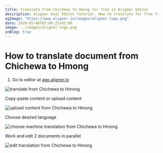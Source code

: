 ```yaml
---
title: Translate from Chichewa to Hmong for free in Aligner Editor
description: Aligner Dual Editor Tutorial. How to translate for free from Chichewa to Hmong. Aligner is multilingual document management platform. 
ogImage: "https://www.aligner.io/images/aligner-logo.png"
date: 2020-05-06T07:09:21+03:00
image: ../images/aligner-logo.png
onBlog: true
---
```


# How to translate document from Chichewa to Hmong

1. Go to editor at [app.aligner.io](https://app.aligner.io "Aligner App web page")

![translate from Chichewa to Hmong](../aligner-blank-editor.png "translate from Chichewa to Hmong")

Copy-paste content or upload content

![upload content from Chichewa to Hmong](../aligner-uploaded-document.png "upload content from Chichewa to Hmong")

Choose desired language

![choose machine translation from Chichewa to Hmong](../aligner-language-dropdown.png "choose machine translation from Chichewa to Hmong")

Work and edit 2 documents in parallel

![edit translation from Chichewa to Hmong](../aligner-double-sitded-editor.png "edit translation from Chichewa to Hmong")

